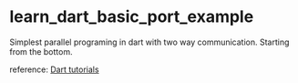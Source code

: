 # learn_dart_basic_port_example

Simplest parallel programing in dart with two way communication. Starting from the bottom.

reference: [Dart tutorials](https://dart.dev/language/isolates)